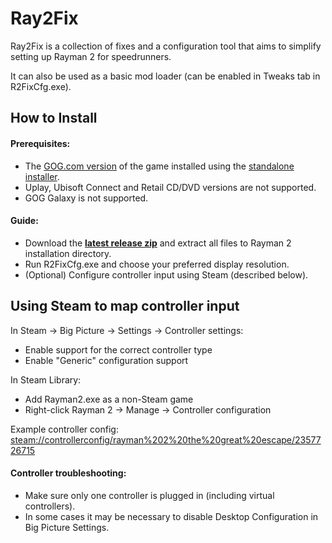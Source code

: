 # Ray2Fix

Ray2Fix is a collection of fixes and a configuration tool that aims to simplify setting up Rayman 2 for speedrunners.

It can also be used as a basic mod loader (can be enabled in Tweaks tab in R2FixCfg.exe).

## How to Install

#### Prerequisites:
- The [GOG.com version](https://www.gog.com/game/rayman_2_the_great_escape) of the game installed using the [standalone installer](https://www.gog.com/downloads/rayman_2_the_great_escape/en1installer0).
- Uplay, Ubisoft Connect and Retail CD/DVD versions are not supported.
- GOG Galaxy is not supported.
#### Guide:
- Download the **[latest release zip](https://github.com/spitfirex86/Ray2Fix/releases/latest)** and extract all files to Rayman 2 installation directory.
- Run R2FixCfg.exe and choose your preferred display resolution.
- (Optional) Configure controller input using Steam (described below).


## Using Steam to map controller input

In Steam -> Big Picture -> Settings -> Controller settings:
  - Enable support for the correct controller type
  - Enable "Generic" configuration support

In Steam Library:
- Add Rayman2.exe as a non-Steam game
- Right-click Rayman 2 -> Manage -> Controller configuration

Example controller config: <steam://controllerconfig/rayman%202%20the%20great%20escape/2357726715>

#### Controller troubleshooting:
- Make sure only one controller is plugged in (including virtual controllers).
- In some cases it may be necessary to disable Desktop Configuration in Big Picture Settings.
